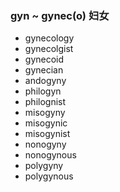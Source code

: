 ### gyn ~ gynec(o) 妇女

- gynecology
- gynecolgist
- gynecoid
- gynecian
- andogyny
- philogyn
- philognist
- misogyny
- misogynic
- misogynist
- nonogyny
- nonogynous
- polygyny
- polygynous